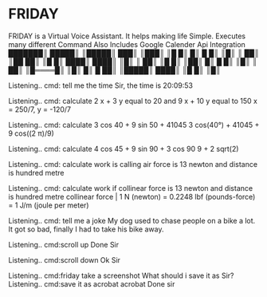 # FRIDAY
FRIDAY is a Virtual Voice Assistant. It helps making life Simple. Executes many different Command
Also Includes Google Calender Api Integration
 ███████║ █████║  ║█████║   ███║      ║███║   ║█    █║
 █║       █   █║    ║█║     ║  ██║   ║██  ██║  ║█  █║
 ████║    ████║     ║█║     ║   ██║  ║█    █║   ║██║
 █║       █   █║    ║█║     ║   ██║  ║█════█║   ║█║
 █║       █   ██║ ║█████║   ████║    ║█    █║   ║█║

Listening..
cmd: tell me the time
Sir, the time is 20:09:53

Listening..
cmd: calculate 2 x + 3 y equal to 20 and 9 x + 10 y equal to 150
x = 250/7, y = -120/7

Listening..
cmd: calculate 3 cos 40 + 9 sin 50 + 41045
3 cos(40°) + 41045 + 9 cos((2 π)/9)

Listening..
cmd: calculate 4 cos 45 + 9 sin 90 + 3 cos 90
9 + 2 sqrt(2)

Listening..
cmd: calculate work is calling air force is 13 newton and distance is hundred metre

Listening..
cmd: calculate work if collinear force is 13 newton and distance is hundred metre
collinear force | 1 N (newton)
= 0.2248 lbf (pounds-force)
= 1 J/m (joule per meter)

Listening..
cmd: tell me a joke
My dog used to chase people on a bike a lot. It got so bad, finally I had to take his bike away.

Listening..
cmd:scroll up
Done Sir

Listening..
cmd:scroll down
Ok Sir

Listening..
cmd:friday take a screenshot
What should i save it as Sir?
Listening..
cmd:save it as acrobat
acrobat 
Done sir
